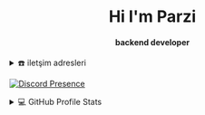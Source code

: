 <div align="center">
<h1 align="center">Hi I'm Parzi</h1>
<h4 align="center">backend developer
</h4>
</div>
<div align="center">
  <a href="https://parzi.dev/"></a>
</div>

<details>

  <summary>☎️ iletşim adresleri</summary>
<div>
  <samp>
    <h2 align="center">sosyal medya</h2>
    <p align="center">
      <br/>
      <a href="https://twitter.com/parzidev" target="blank"><img align="center"
         src="https://img.shields.io/badge/twitter-%293462.svg?style=for-the-badge&logo=twitter&logoColor=white"
         alt="parzi" height="30"/></a>
      
    </p>
  
    
  </samp>
  
  
</div>
  
</details>


  [![Discord Presence](https://lanyard.cnrad.dev/api/1013951210035875882)](https://discord.com/users/1013951210035875882)



<details> 
  <summary>💻 GitHub Profile Stats</summary>
  <div>
    <h2 align="center"> 📊 Github stats </h2>
      <br/>
        <p align="center">
          <a href="https://github.com/1999AZZAR/">
          <img width="49.5%" src="https://github-readme-stats.vercel.app/api/top-langs/?username=parzi-dev&langs_count=6&theme=gruvbox&layout=compact&hide_border=true" />
      
  
  </div>    
</details>

